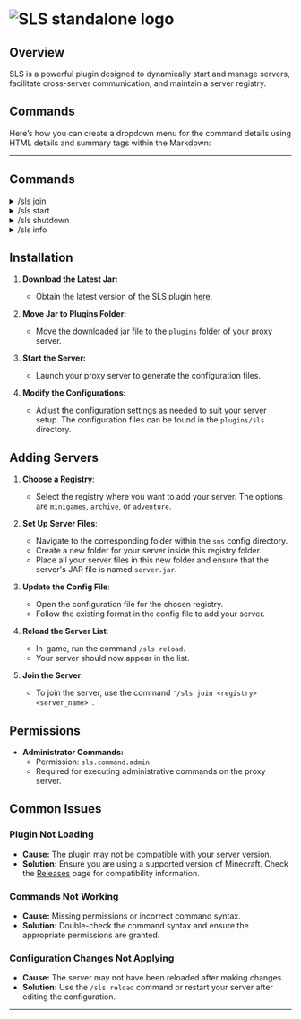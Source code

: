 # ![SLS standalone logo](https://cdn.modrinth.com/data/cached_images/7115a8404f7d6a94fd7aab586d6c4de1e9b3846c.png)

## Overview
SLS is a powerful plugin designed to dynamically start and manage servers, facilitate cross-server communication, and maintain a server registry.

## Commands

Here’s how you can create a dropdown menu for the command details using HTML details and summary tags within the Markdown:

---

## Commands

<details>
<summary>/sls join</summary>

**Description:**  
Starts a server and sends the player to it.

**Usage:**  
`/sls join <[minigame][archive][adventure]> <(server name)> <player|all|local>`

**Arguments:**
- `<[minigame][archive][adventure]>`: The registry to use.
- `<(server name)>`: The name of the server to join.
- `<player|all|local>`: The player(s) to send to the server (leave blank to send yourself).

</details>

<details>
<summary>/sls start</summary>

**Description:**  
Starts a server

**Usage:**  
`/sls start <[minigame][archive][adventure]> <(server name)>`

**Arguments:**
- `<[minigame][archive][adventure]>`: The registry to use.
- `<(server name)>`: The name of the server to start.

</details>

<details>
<summary>/sls shutdown</summary>

**Description:**  
Starts a server

**Usage:**  
`/sls shutdown <(server name)|all>`

**Arguments:**
- `<(server name)>`: The name of the server to shutdown.

</details>

<details>
<summary>/sls info</summary>

**Description:**
lists all the online servers and their player counts
**Usage:**  
`/sls info`

</details>

## Installation

1. **Download the Latest Jar:**
   - Obtain the latest version of the SLS plugin [here](https://github.com/protoxon/SLS/releases).

2. **Move Jar to Plugins Folder:**
   - Move the downloaded jar file to the `plugins` folder of your proxy server.
   
3. **Start the Server:**
   - Launch your proxy server to generate the configuration files.
   
4. **Modify the Configurations:**
   - Adjust the configuration settings as needed to suit your server setup. The configuration files can be found in the `plugins/sls` directory.

## Adding Servers

1. **Choose a Registry**: 
   - Select the registry where you want to add your server. The options are `minigames`, `archive`, or `adventure`.

2. **Set Up Server Files**:
   - Navigate to the corresponding folder within the `sns` config directory.
   - Create a new folder for your server inside this registry folder.
   - Place all your server files in this new folder and ensure that the server's JAR file is named `server.jar`.

3. **Update the Config File**:
   - Open the configuration file for the chosen registry.
   - Follow the existing format in the config file to add your server.

4. **Reload the Server List**:
   - In-game, run the command `/sls reload`.
   - Your server should now appear in the list.

5. **Join the Server**:
   - To join the server, use the command `'/sls join <registry> <server_name>'`.

## Permissions

- **Administrator Commands:** 
  - Permission: `sls.command.admin`
  - Required for executing administrative commands on the proxy server.

## Common Issues

### Plugin Not Loading
- **Cause:** The plugin may not be compatible with your server version.
- **Solution:** Ensure you are using a supported version of Minecraft. Check the [Releases](../releases) page for compatibility information.

### Commands Not Working
- **Cause:** Missing permissions or incorrect command syntax.
- **Solution:** Double-check the command syntax and ensure the appropriate permissions are granted.

### Configuration Changes Not Applying
- **Cause:** The server may not have been reloaded after making changes.
- **Solution:** Use the `/sls reload` command or restart your server after editing the configuration.

---
